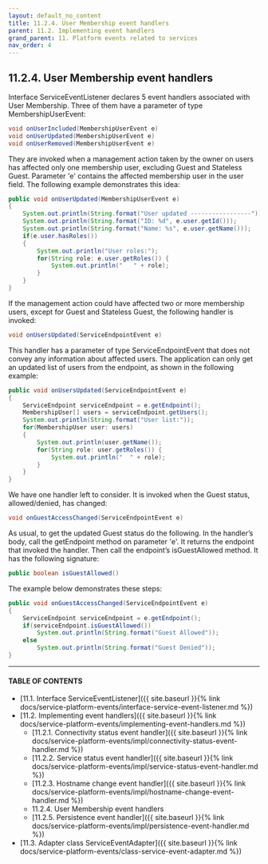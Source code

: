 ```yaml
---
layout: default_no_content
title: 11.2.4. User Membership event handlers
parent: 11.2. Implementing event handlers
grand_parent: 11. Platform events related to services
nav_order: 4
---
```


## 11.2.4. User Membership event handlers

Interface <span class="datatype">ServiceEventListener</span> declares 5 event handlers associated with User Membership. Three of them have a parameter of type <span class="datatype">MembershipUserEvent</span>:
```java
void onUserIncluded(MembershipUserEvent e)
void onUserUpdated(MembershipUserEvent e)
void onUserRemoved(MembershipUserEvent e)
```
They are invoked when a management action taken by the owner on users has affected only one membership user, excluding Guest and Stateless Guest. Parameter 'e' contains the affected membership user in the <span class="field">user</span> field. The following example demonstrates this idea:
```java
public void onUserUpdated(MembershipUserEvent e)
{
    System.out.println(String.format("User updated -----------------"));
    System.out.println(String.format("ID: %d", e.user.getId()));
    System.out.println(String.format("Name: %s", e.user.getName()));
    if(e.user.hasRoles())
    {
        System.out.println("User roles:");
        for(String role: e.user.getRoles()) {
            System.out.println("   " + role);
        }
    }
}
```

If the management action could have affected two or more membership users, except for Guest and Stateless Guest, the following handler is invoked:
```java
void onUsersUpdated(ServiceEndpointEvent e)
```
This handler has a parameter of type <span class="datatype">ServiceEndpointEvent</span> that does not convey any information about affected users. The application can only get an updated list of users from the endpoint, as shown in the following example:
```java
public void onUsersUpdated(ServiceEndpointEvent e)
{
    ServiceEndpoint serviceEndpoint = e.getEndpoint();
    MembershipUser[] users = serviceEndpoint.getUsers();
    System.out.println(String.format("User list:"));
    for(MembershipUser user: users)
    {
        System.out.println(user.getName());
        for(String role: user.getRoles()) {
            System.out.println("  " + role);
        }
    }
}
```

We have one handler left to consider. It is invoked when the Guest status, allowed/denied, has changed:
```java
void onGuestAccessChanged(ServiceEndpointEvent e)
```

As usual, to get the updated Guest status do the following. In the handler’s body, call the <span class="method">getEndpoint</span> method on parameter 'e'. It returns the endpoint that invoked the handler. Then call the endpoint’s <span class="method">isGuestAllowed</span> method. It has the following signature:
```java
public boolean isGuestAllowed()
```

The example below demonstrates these steps:
```java
public void onGuestAccessChanged(ServiceEndpointEvent e)
{					
    ServiceEndpoint serviceEndpoint = e.getEndpoint();
    if(serviceEndpoint.isGuestAllowed())
        System.out.println(String.format("Guest Allowed"));
    else
        System.out.println(String.format("Guest Denied"));	
}
```

---
#### TABLE OF CONTENTS
* [11.1. Interface ServiceEventListener]({{ site.baseurl }}{% link docs/service-platform-events/interface-service-event-listener.md %})
* [11.2. Implementing event handlers]({{ site.baseurl }}{% link docs/service-platform-events/implementing-event-handlers.md %})
	* [11.2.1. Connectivity status event handler]({{ site.baseurl }}{% link docs/service-platform-events/impl/connectivity-status-event-handler.md %})
	* [11.2.2. Service status event handler]({{ site.baseurl }}{% link docs/service-platform-events/impl/service-status-event-handler.md %})
	* [11.2.3. Hostname change event handler]({{ site.baseurl }}{% link docs/service-platform-events/impl/hostname-change-event-handler.md %})
	* 11.2.4. User Membership event handlers
	* [11.2.5. Persistence event handler]({{ site.baseurl }}{% link docs/service-platform-events/impl/persistence-event-handler.md %})
* [11.3. Adapter class ServiceEventAdapter]({{ site.baseurl }}{% link docs/service-platform-events/class-service-event-adapter.md %})
